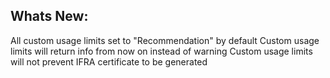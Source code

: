Whats New:
----------------------
All custom usage limits set to "Recommendation" by default
Custom usage limits will return info from now on instead of warning
Custom usage limits will not prevent IFRA certificate to be generated
